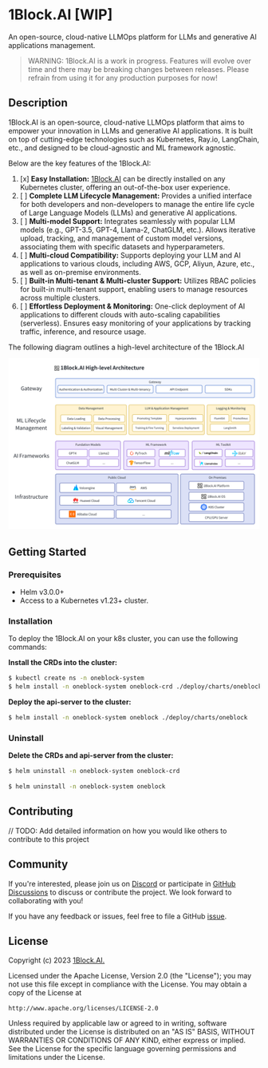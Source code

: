 # 1Block.AI [WIP]

An open-source, cloud-native LLMOps platform for LLMs and generative AI applications management.

> WARNING: 1Block.AI is a work in progress. Features will evolve over time and there may be breaking changes between releases. Please refrain from using it for any production purposes for now!

## Description
1Block.AI is an open-source, cloud-native LLMOps platform that aims to empower your innovation in LLMs and generative AI applications. It is built on top of cutting-edge technologies such as Kubernetes, Ray.io, LangChain, etc., and designed to be cloud-agnostic and ML framework agnostic.

Below are the key features of the 1Block.AI:

1. [x] **Easy Installation:** [1Block.AI](http://1block.ai) can be directly installed on any Kubernetes cluster, offering an out-of-the-box user experience.
1. [ ] **Complete LLM Lifecycle Management:** Provides a unified interface for both developers and non-developers to manage the entire life cycle of Large Language Models (LLMs) and generative AI applications.
1. [ ] **Multi-model Support:** Integrates seamlessly with popular LLM models (e.g., GPT-3.5, GPT-4, Llama-2, ChatGLM, etc.). Allows iterative upload, tracking, and management of custom model versions, associating them with specific datasets and hyperparameters.
1. [ ] **Multi-cloud Compatibility:** Supports deploying your LLM and AI applications to various clouds, including AWS, GCP, Aliyun, Azure, etc., as well as on-premise environments.
1. [ ] **Built-in Multi-tenant & Multi-cluster Support:** Utilizes RBAC policies for built-in multi-tenant support, enabling users to manage resources across multiple clusters.
1. [ ] **Effortless Deployment & Monitoring:** One-click deployment of AI applications to different clouds with auto-scaling capabilities (serverless). Ensures easy monitoring of your applications by tracking traffic, inference, and resource usage.

The following diagram outlines a high-level architecture of the 1Block.AI

![1block.ai architecture](enhancements/assets/1block-ai-arch.png)

## Getting Started

### Prerequisites
- Helm v3.0.0+
- Access to a Kubernetes v1.23+ cluster.

### Installation
To deploy the 1Block.AI on your k8s cluster, you can use the following commands:

**Install the CRDs into the cluster:**

```sh
$ kubectl create ns -n oneblock-system
$ helm install -n oneblock-system oneblock-crd ./deploy/charts/oneblock-crd
```

**Deploy the api-server to the cluster:**

```sh
$ helm install -n oneblock-system oneblock ./deploy/charts/oneblock
```

### Uninstall
**Delete the CRDs and api-server from the cluster:**

```sh
$ helm uninstall -n oneblock-system oneblock-crd
```
```sh
$ helm uninstall -n oneblock-system oneblock
```

## Contributing
// TODO: Add detailed information on how you would like others to contribute to this project

## Community
If you're interested, please join us on [Discord](https://discord.gg/5BnNqC5ccB) or participate in [GitHub Discussions](https://github.com/oneblock-ai/oneblock/discussions) to discuss or contribute the project. We look forward to collaborating with you!

If you have any feedback or issues, feel free to file a GitHub [issue](https://github.com/oneblock-ai/oneblock/issues).

## License

Copyright (c) 2023 [1Block.AI.](https://1block.ai/)

Licensed under the Apache License, Version 2.0 (the "License");
you may not use this file except in compliance with the License.
You may obtain a copy of the License at

    http://www.apache.org/licenses/LICENSE-2.0

Unless required by applicable law or agreed to in writing, software
distributed under the License is distributed on an "AS IS" BASIS,
WITHOUT WARRANTIES OR CONDITIONS OF ANY KIND, either express or implied.
See the License for the specific language governing permissions and
limitations under the License.

